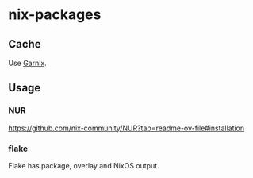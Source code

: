 # nix-packages

## Cache

Use [Garnix](https://garnix.io/docs/caching#caching).

## Usage

### NUR

https://github.com/nix-community/NUR?tab=readme-ov-file#installation

### flake

Flake has package, overlay and NixOS output.
